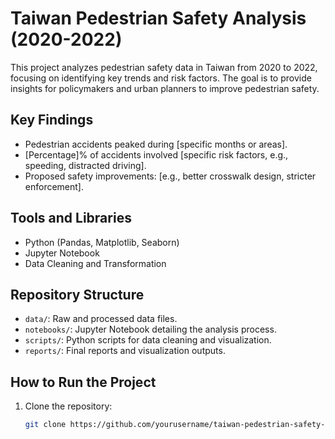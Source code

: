 # Taiwan Pedestrian Safety Analysis (2020-2022)

This project analyzes pedestrian safety data in Taiwan from 2020 to 2022, focusing on identifying key trends and risk factors. The goal is to provide insights for policymakers and urban planners to improve pedestrian safety.

## Key Findings
- Pedestrian accidents peaked during [specific months or areas].
- [Percentage]% of accidents involved [specific risk factors, e.g., speeding, distracted driving].
- Proposed safety improvements: [e.g., better crosswalk design, stricter enforcement].

## Tools and Libraries
- Python (Pandas, Matplotlib, Seaborn)
- Jupyter Notebook
- Data Cleaning and Transformation

## Repository Structure
- `data/`: Raw and processed data files.
- `notebooks/`: Jupyter Notebook detailing the analysis process.
- `scripts/`: Python scripts for data cleaning and visualization.
- `reports/`: Final reports and visualization outputs.

## How to Run the Project
1. Clone the repository:
   ```bash
   git clone https://github.com/yourusername/taiwan-pedestrian-safety-analysis.git
